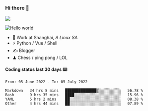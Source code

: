 ### Hi there 👋
![](https://komarev.com/ghpvc/?username=Xuhandsome)


<img src="https://github-readme-stats.vercel.app/api?username=XuHandsome&show_icons=true&theme=merko" alt="Hello world">

<br/>

- 🍻  Work at Shanghai, _A Linux SA_
- ⚡  Python / Vue / Shell
- ✍️  Blogger
- ♟  Chess / ping pong / LOL

#### Coding status last 30 days ⌨️

<!--START_SECTION:waka-->

```text
From: 05 June 2022 - To: 05 July 2022

Markdown   34 hrs 8 mins   ██████████████▒░░░░░░░░░░   56.78 %
Bash       9 hrs 35 mins   ████░░░░░░░░░░░░░░░░░░░░░   15.96 %
YAML       5 hrs 2 mins    ██░░░░░░░░░░░░░░░░░░░░░░░   08.38 %
Other      4 hrs 44 mins   ██░░░░░░░░░░░░░░░░░░░░░░░   07.89 %
```

<!--END_SECTION:waka-->
